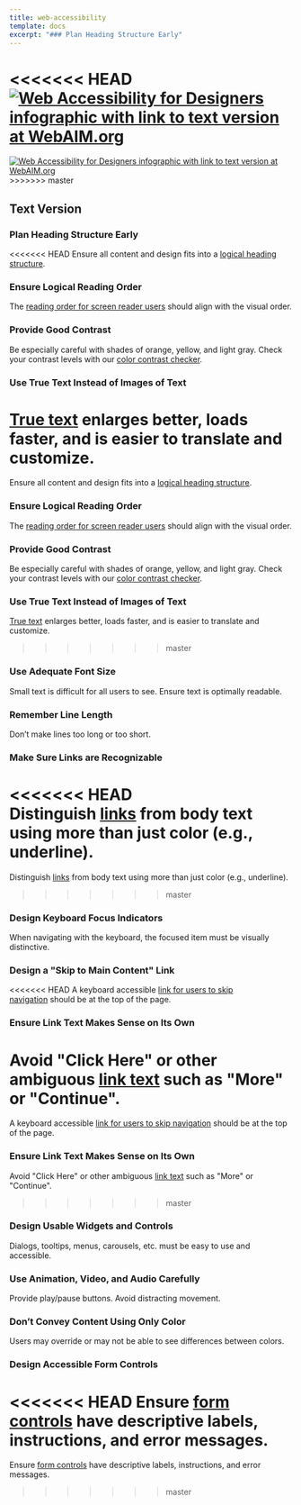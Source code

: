 ```yaml
---
title: web-accessibility
template: docs
excerpt: "### Plan Heading Structure Early"
---
```

<<<<<<< HEAD
<a href="http://webaim.org/resources/designers/"><img src="http://webaim.org/resources/designers/media/designers.svg" alt="Web Accessibility for Designers infographic with link to text version at WebAIM.org"></a>
=======
<a href="http://webaim.org/resources/designers/">
<img src="http://webaim.org/resources/designers/media/designers.svg" alt="Web Accessibility for Designers infographic with link to text version at WebAIM.org">
</a>
>>>>>>> master



## Text Version

### Plan Heading Structure Early

<<<<<<< HEAD
Ensure all content and design fits into a [logical heading structure](https://webaim.org/techniques/semanticstructure/).

### Ensure Logical Reading Order

The [reading order for screen reader users](https://webaim.org/techniques/screenreader/) should align with the visual order.

### Provide Good Contrast

Be especially careful with shades of orange, yellow, and light gray. Check your contrast levels with our [color contrast checker](https://webaim.org/resources/contrastchecker/).

### Use True Text Instead of Images of Text

[True text](https://webaim.org/techniques/images/text_graphic) enlarges better, loads faster, and is easier to translate and customize.
=======
Ensure all content and design fits into a [logical heading structure](https://webaim.org/techniques/semanticstructure/).

### Ensure Logical Reading Order

The [reading order for screen reader users](https://webaim.org/techniques/screenreader/) should align with the visual order.

### Provide Good Contrast

Be especially careful with shades of orange, yellow, and light gray. Check your contrast levels with our [color contrast checker](https://webaim.org/resources/contrastchecker/).

### Use True Text Instead of Images of Text

[True text](https://webaim.org/techniques/images/text_graphic) enlarges better, loads faster, and is easier to translate and customize.
>>>>>>> master

### Use Adequate Font Size

Small text is difficult for all users to see. Ensure text is optimally readable.

### Remember Line Length

Don’t make lines too long or too short.

### Make Sure Links are Recognizable

<<<<<<< HEAD
Distinguish [links](https://webaim.org/techniques/hypertext/) from body text using more than just color (e.g., underline).
=======
Distinguish [links](https://webaim.org/techniques/hypertext/) from body text using more than just color (e.g., underline).
>>>>>>> master

### Design Keyboard Focus Indicators

When navigating with the keyboard, the focused item must be visually distinctive.

### Design a "Skip to Main Content" Link

<<<<<<< HEAD
A keyboard accessible [link for users to skip navigation](https://webaim.org/techniques/skipnav/) should be at the top of the page.

### Ensure Link Text Makes Sense on Its Own

Avoid "Click Here" or other ambiguous [link text](https://webaim.org/techniques/hypertext/) such as "More" or "Continue".
=======
A keyboard accessible [link for users to skip navigation](https://webaim.org/techniques/skipnav/) should be at the top of the page.

### Ensure Link Text Makes Sense on Its Own

Avoid "Click Here" or other ambiguous [link text](https://webaim.org/techniques/hypertext/) such as "More" or "Continue".
>>>>>>> master

### Design Usable Widgets and Controls

Dialogs, tooltips, menus, carousels, etc. must be easy to use and accessible.

### Use Animation, Video, and Audio Carefully

Provide play/pause buttons. Avoid distracting movement.

### Don’t Convey Content Using Only Color

Users may override or may not be able to see differences between colors.

### Design Accessible Form Controls

<<<<<<< HEAD
Ensure [form controls](https://webaim.org/techniques/forms/) have descriptive labels, instructions, and error messages.
=======
Ensure [form controls](https://webaim.org/techniques/forms/) have descriptive labels, instructions, and error messages.
>>>>>>> master
